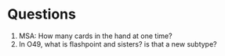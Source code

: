 # Questions 

1. MSA: How many cards in the hand at one time?
2. In O49, what is flashpoint and sisters? is that a new subtype? 